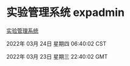 # 实验管理系统 expadmin
[实验管理系统](http://59.174.26.31:56808/expadmin-782313d2-e1b1-4ea7-932e-3a55e6a1a4d0/)

2022年 03月 24日 星期四 06:40:02 CST

2022年 03月 23日 星期三 22:40:02 GMT
